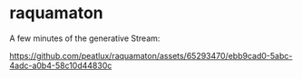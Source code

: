 # raquamaton

A few minutes of the generative Stream:

https://github.com/peatlux/raquamaton/assets/65293470/ebb9cad0-5abc-4adc-a0b4-58c10d44830c

